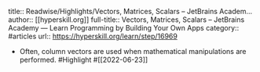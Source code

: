 title:: Readwise/Highlights/Vectors, Matrices, Scalars – JetBrains Academ...
author:: [[hyperskill.org]]
full-title:: Vectors, Matrices, Scalars – JetBrains Academy — Learn Programming by Building Your Own Apps
category:: #articles
url:: https://hyperskill.org/learn/step/16969

- Often, column vectors are used when mathematical manipulations are performed. #Highlight #[[2022-06-23]]
